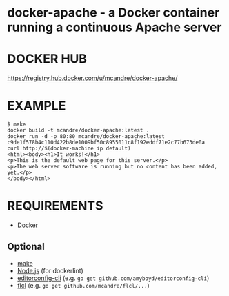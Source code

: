 # docker-apache - a Docker container running a continuous Apache server

# DOCKER HUB

https://registry.hub.docker.com/u/mcandre/docker-apache/

# EXAMPLE

```
$ make
docker build -t mcandre/docker-apache:latest .
docker run -d -p 80:80 mcandre/docker-apache:latest
c9de1f578b4c110d422b8de1009bf50c8955011c8f192eddf71e2c77b673de0a
curl http://$(docker-machine ip default)
<html><body><h1>It works!</h1>
<p>This is the default web page for this server.</p>
<p>The web server software is running but no content has been added, yet.</p>
</body></html>
```

# REQUIREMENTS

* [Docker](https://www.docker.com/)

## Optional

* [make](http://www.gnu.org/software/make/)
* [Node.js](https://nodejs.org/en/) (for dockerlint)
* [editorconfig-cli](https://github.com/amyboyd/editorconfig-cli) (e.g. `go get github.com/amyboyd/editorconfig-cli`)
* [flcl](https://github.com/mcandre/flcl) (e.g. `go get github.com/mcandre/flcl/...`)
